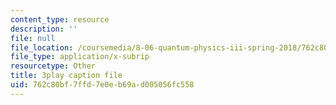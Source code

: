 ```yaml
---
content_type: resource
description: ''
file: null
file_location: /coursemedia/8-06-quantum-physics-iii-spring-2018/762c80bf7ffd7e0eb69ad005056fc558_wWPh_6ex8qw.srt
file_type: application/x-subrip
resourcetype: Other
title: 3play caption file
uid: 762c80bf-7ffd-7e0e-b69a-d005056fc558
---
```


